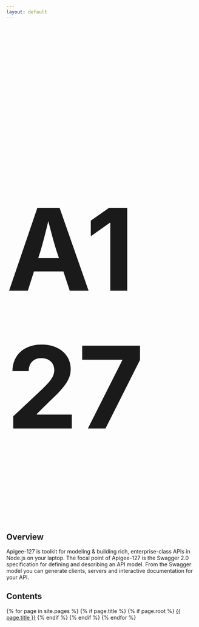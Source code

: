 ```yaml
---
layout: default
---
```


<h1 style="font-size: 300px">A127</h1>


## Overview

Apigee-127 is toolkit for modeling & building rich, enterprise-class APIs in Node.js on your laptop.  The focal point of Apigee-127 is the Swagger 2.0 specification for defining and describing an API model.  From the Swagger model you can generate clients, servers and interactive documentation for your API.

## Contents
{% for page in site.pages %}
  {% if page.title %}
    {% if page.root %}
  <a class="page-link" href="{{ page.url | prepend: site.baseurl }}">{{ page.title }}</a>
     {% endif %}
  {% endif %}
{% endfor %}